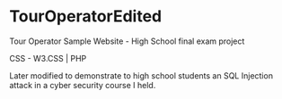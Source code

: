 # TourOperatorEdited
Tour Operator Sample Website - High School final exam 
project

CSS - W3.CSS | PHP

Later modified to demonstrate to high school students an SQL Injection 
attack in a cyber security course I held.
